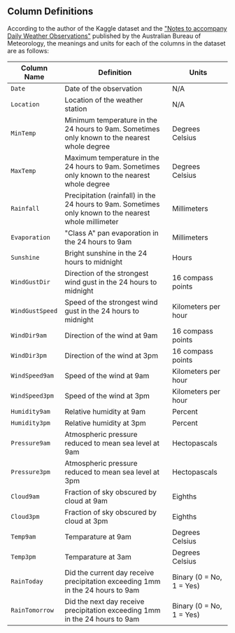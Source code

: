 ## Column Definitions
According to the author of the Kaggle dataset and the ["Notes to accompany Daily Weather Observations"](http://www.bom.gov.au/climate/dwo/IDCJDW0000.shtml) published by the Australian Bureau of Meteorology, the meanings and units for each of the columns in the dataset are as follows:

| **Column Name** | **Definition** | **Units** |
| --------------- | -------------- | --------- |
| `Date` | Date of the observation | N/A |
| `Location` | Location of the weather station | N/A |
| `MinTemp` | Minimum temperature in the 24 hours to 9am. Sometimes only known to the nearest whole degree | Degrees Celsius |
| `MaxTemp` | Maximum temperature in the 24 hours to 9am. Sometimes only known to the nearest whole degree | Degrees Celsius |
| `Rainfall` | Precipitation (rainfall) in the 24 hours to 9am. Sometimes only known to the nearest whole millimeter | Millimeters |
| `Evaporation` | "Class A" pan evaporation in the 24 hours to 9am | Millimeters |
| `Sunshine` | Bright sunshine in the 24 hours to midnight | Hours |
| `WindGustDir` | Direction of the strongest wind gust in the 24 hours to midnight | 16 compass points |
| `WindGustSpeed` | Speed of the strongest wind gust in the 24 hours to midnight | Kilometers per hour |
| `WindDir9am` | Direction of the wind at 9am | 16 compass points |
| `WindDir3pm` | Direction of the wind at 3pm | 16 compass points |
| `WindSpeed9am` | Speed of the wind at 9am | Kilometers per hour |
| `WindSpeed3pm` | Speed of the wind at 3pm | Kilometers per hour |
| `Humidity9am` | Relative humidity at 9am | Percent |
| `Humidity3pm` | Relative humidity at 3pm | Percent |
| `Pressure9am` | Atmospheric pressure reduced to mean sea level at 9am | Hectopascals |
| `Pressure3pm` | Atmospheric pressure reduced to mean sea level at 3pm | Hectopascals |
| `Cloud9am` | Fraction of sky obscured by cloud at 9am | Eighths |
| `Cloud3pm` | Fraction of sky obscured by cloud at 3pm | Eighths |
| `Temp9am` | Temparature at 9am | Degrees Celsius |
| `Temp3pm` | Temparature at 3am | Degrees Celsius |
| `RainToday` | Did the current day receive precipitation exceeding 1mm in the 24 hours to 9am | Binary (0 = No, 1 = Yes) |
| `RainTomorrow` | Did the next day receive precipitation exceeding 1mm in the 24 hours to 9am | Binary (0 = No, 1 = Yes) |